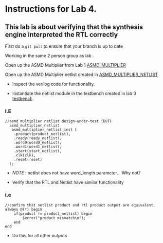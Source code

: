 # Instructions for Lab 4.

## This lab is about verifying that the synthesis engine interpreted the RTL correctly

First do a ``git pull`` to ensure that your branch is up to date

Working in the same 2 person group as lab .

Open up the ASMD Multiplier from Lab 1 [ASMD_MULTIPLIER](../../asmd/src/asmd_multiplier_flat.v)

Open up the ASMD Multiplier netlist created in [ASMD_MULTIPLIER_NETLIST](../../asmd/netlist/asmd_multpilier_netlist.v)

- Inspect the verilog code for functionality.

- Instantiate the netlist module in the testbench created in lab 3 [testbench](../../asmd/tb/tb_asmd_multipler.v).

### I.E
```
//asmd multiplier netlist design-under-test (DUT)
  asmd_multiplier_netlist 
   asmd_multiplier_netlist_inst (
    .product(product_netlist),
    .ready(ready_netlist),
    .word0(word0_netlist),
    .word1(word1_netlist),
    .start(start_netlist),
    .clk(clk),
    .reset(reset)
  );

```

- *NOTE* : netlist does not have word_length parameter... Why not?

- Verify that the RTL and Netlist have similar functionality

### i.e

```
//confirm that netlist product and rtl product output are equivalent.
always @(*) begin
    if(product != product_netlist) begin
        $error("product mismatch\n");
    end
end

```

- Do this for all other outputs

